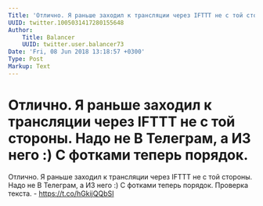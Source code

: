 ```yaml
---
Title: 'Отлично. Я раньше заходил к трансляции через IFTTT не с той стороны. Надо не В Телеграм, а ИЗ него :) С фотками теперь порядок.'
UUID: twitter.1005031417280155648
Author:
    Title: Balancer
    UUID: twitter.user.balancer73
Date: 'Fri, 08 Jun 2018 13:18:57 +0300'
Type: Post
Markup: Text
---
```


# Отлично. Я раньше заходил к трансляции через IFTTT не с той стороны. Надо не В Телеграм, а ИЗ него :) С фотками теперь порядок.

Отлично. Я раньше заходил к трансляции через IFTTT не с той
стороны. Надо не В Телеграм, а ИЗ него :) С фотками теперь
порядок. Проверка текста. - https://t.co/hGkijQQbSI